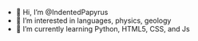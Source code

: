 - 👋 Hi, I’m @IndentedPapyrus
- 👀 I’m interested in languages, physics, geology
- 🌱 I’m currently learning Python, HTML5, CSS, and Js
<!-- 💞️ I’m looking to collaborate on ...
- 📫 How to reach me ...-->

